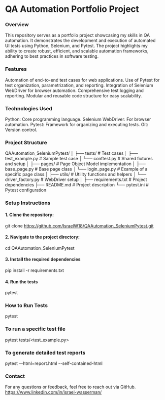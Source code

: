 # QA Automation Portfolio Project

### Overview
This repository serves as a portfolio project showcasing my skills in QA automation. It demonstrates the development and execution of automated UI tests using Python, Selenium, and Pytest. The project highlights my ability to create robust, efficient, and scalable automation frameworks, adhering to best practices in software testing.

### Features
Automation of end-to-end test cases for web applications.
Use of Pytest for test organization, parametrization, and reporting.
Integration of Selenium WebDriver for browser automation.
Comprehensive test logging and reporting.
Modular and reusable code structure for easy scalability.

### Technologies Used
Python: Core programming language.
Selenium WebDriver: For browser automation.
Pytest: Framework for organizing and executing tests.
Git: Version control.

### Project Structure
QAAutomation_SeleniumPytest/
│
├── tests/                 # Test cases
│   ├── test_example.py    # Sample test case
│   └── conftest.py        # Shared fixtures and setup
│
├── pages/                 # Page Object Model implementation
│   ├── base_page.py       # Base page class
│   └── login_page.py      # Example of a specific page class
│
├── utils/                 # Utility functions and helpers
│   └── driver_factory.py  # WebDriver setup
│
├── requirements.txt       # Project dependencies
├── README.md              # Project description
└── pytest.ini             # Pytest configuration

### Setup Instructions
#### 1. Clone the repository:
git clone https://github.com/IsraelW18/QAAutomation_SeleniumPytest.git

#### 2. Navigate to the project directory:
cd QAAutomation_SeleniumPytest

#### 3. Install the required dependencies
pip install -r requirements.txt

#### 4. Run the tests
pytest

### How to Run Tests
pytest

### To run a specific test file
pytest tests/<test_example.py>

### To generate detailed test reports
pytest --html=report.html --self-contained-html

### Contact
For any questions or feedback, feel free to reach out via GitHub.
https://www.linkedin.com/in/israel-wasserman/